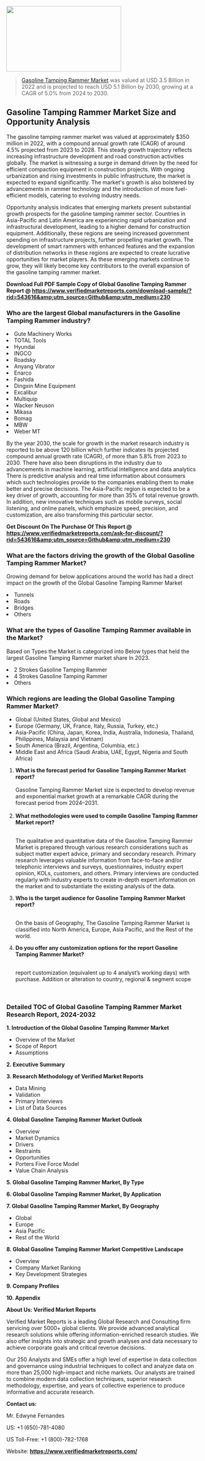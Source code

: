 <img src="https://ffe5etoiles.com/wp-content/uploads/2024/12/MST1-300x171.png" alt="" width="300" height="171" class="alignnone size-medium wp-image-20088" /><blockquote><p><p><a href="https://www.verifiedmarketreports.com/download-sample/?rid=543616&utm_source=Github&utm_medium=230" target="_blank">Gasoline Tamping Rammer Market</a> was valued at USD 3.5 Billion in 2022 and is projected to reach USD 5.1 Billion by 2030, growing at a CAGR of 5.0% from 2024 to 2030.</p></blockquote><p><h2>Gasoline Tamping Rammer Market Size and Opportunity Analysis</h2><p>The gasoline tamping rammer market was valued at approximately $350 million in 2022, with a compound annual growth rate (CAGR) of around 4.5% projected from 2023 to 2028. This steady growth trajectory reflects increasing infrastructure development and road construction activities globally. The market is witnessing a surge in demand driven by the need for efficient compaction equipment in construction projects. With ongoing urbanization and rising investments in public infrastructure, the market is expected to expand significantly. The market's growth is also bolstered by advancements in rammer technology and the introduction of more fuel-efficient models, catering to evolving industry needs.</p><p>Opportunity analysis indicates that emerging markets present substantial growth prospects for the gasoline tamping rammer sector. Countries in Asia-Pacific and Latin America are experiencing rapid urbanization and infrastructural development, leading to a higher demand for construction equipment. Additionally, these regions are seeing increased government spending on infrastructure projects, further propelling market growth. The development of smart rammers with enhanced features and the expansion of distribution networks in these regions are expected to create lucrative opportunities for market players. As these emerging markets continue to grow, they will likely become key contributors to the overall expansion of the gasoline tamping rammer market.</p></p><p class=""><strong>Download Full PDF Sample Copy of Global Gasoline Tamping Rammer Report @ <a href="https://www.verifiedmarketreports.com/download-sample/?rid=543616&amp;utm_source=Github&amp;utm_medium=230" target="_blank">https://www.verifiedmarketreports.com/download-sample/?rid=543616&amp;utm_source=Github&amp;utm_medium=230</a></strong></p><h3 id="" class="">Who are the largest Global manufacturers in the Gasoline Tamping Rammer industry?</h3><p><li>Gute Machinery Works</li><li> TOTAL Tools</li><li> Hyundai</li><li> INGCO</li><li> Roadsky</li><li> Anyang Vibrator</li><li> Enarco</li><li> Fashida</li><li> Dingxin Mine Equipment</li><li> Excalibur</li><li> Multiquip</li><li> Wacker Neuson</li><li> Mikasa</li><li> Bomag</li><li> MBW</li><li> Weber MT</li></p><div class=""><div class="" dir="" data-message-author-role="" data-message-id="" data-message-model-slug=""><div class=""><div class=""><div class=""><div class="" dir="" data-message-author-role="" data-message-id="" data-message-model-slug=""><div class=""><div class=""><p>By the year 2030, the scale for growth in the market research industry is reported to be above 120 billion which further indicates its projected compound annual growth rate (CAGR), of more than 5.8% from 2023 to 2030. There have also been disruptions in the industry due to advancements in machine learning, artificial intelligence and data analytics There is predictive analysis and real time information about consumers which such technologies provide to the companies enabling them to make better and precise decisions. The Asia-Pacific region is expected to be a key driver of growth, accounting for more than 35% of total revenue growth. In addition, new innovative techniques such as mobile surveys, social listening, and online panels, which emphasize speed, precision, and customization, are also transforming this particular sector.</p><p><strong>Get Discount On The Purchase Of This Report @&nbsp; <a href="https://www.verifiedmarketreports.com/ask-for-discount/?rid=543616&amp;utm_source=Github&amp;utm_medium=230" target="_blank">https://www.verifiedmarketreports.com/ask-for-discount/?rid=543616&amp;utm_source=Github&amp;utm_medium=230</a></strong></p></div></div></div></div></div></div></div></div><h3 id="" class="">What are the factors driving the growth of the Global Gasoline Tamping Rammer Market?</h3><p id="" class="">Growing demand for below applications around the world has had a direct impact on the growth of the Global Gasoline Tamping Rammer Market</p><p id="" class=""><li>Tunnels</li><li> Roads</li><li> Bridges</li><li> Others</li></p><h3 id="" class="">What are the types of Gasoline Tamping Rammer available in the Market?</h3><p id="" class="">Based on Types the Market is categorized into Below types that held the largest Gasoline Tamping Rammer market share In 2023.</p><p id="" class=""><li>2 Strokes Gasoline Tamping Rammer</li><li> 4 Strokes Gasoline Tamping Rammer</li><li> Others</li></p><h3 id="" class="">Which regions are leading the Global Gasoline Tamping Rammer Market?</h3><ul><li>Global (United States, Global and Mexico)</li><li>Europe (Germany, UK, France, Italy, Russia, Turkey, etc.)</li><li>Asia-Pacific (China, Japan, Korea, India, Australia, Indonesia, Thailand, Philippines, Malaysia and Vietnam)</li><li>South America (Brazil, Argentina, Columbia, etc.)</li><li>Middle East and Africa (Saudi Arabia, UAE, Egypt, Nigeria and South Africa)</li></ul><p><ol><li><strong>What is the forecast period for Gasoline Tamping Rammer Market report?<br /></strong><br /><span data-sheets-root="1" data-sheets-value="{&quot;1&quot;:2,&quot;2&quot;:&quot;XXXX size is expected to develop revenue and exponential market growth at a remarkable CAGR during the forecast period from 2024&ndash;2030.&quot;}" data-sheets-userformat="{&quot;2&quot;:12674,&quot;4&quot;:{&quot;1&quot;:2,&quot;2&quot;:16776960},&quot;10&quot;:2,&quot;11&quot;:0,&quot;15&quot;:&quot;Arial&quot;,&quot;16&quot;:12}">Gasoline Tamping Rammer Market size is expected to develop revenue and exponential market growth at a remarkable CAGR during the forecast period from 2024&ndash;2031.</span><br /><br /></li><li><strong>What methodologies were used to compile Gasoline Tamping Rammer Market report?<br /><br /></strong><p>The qualitative and quantitative data of the&nbsp;Gasoline Tamping Rammer Market is prepared through various research considerations such as subject matter expert advice, primary and secondary research. Primary research leverages valuable information from face-to-face and/or telephonic interviews and surveys, questionnaires, industry expert opinion, KOLs, customers, and others. Primary interviews are conducted regularly with industry experts to create in-depth expert information on the market and to substantiate the existing analysis of the data.&nbsp;</p></li><li><strong>Who is the target audience for Gasoline Tamping Rammer Market report?<br /><br /></strong><p>On the basis of Geography, The&nbsp;Gasoline Tamping Rammer Market is classified into North America, Europe, Asia Pacific, and the Rest of the world.</p></li><li><strong>Do you offer any customization options for the report Gasoline Tamping Rammer Market?<br /><br /></strong><p>report customization (equivalent up to 4 analyst&rsquo;s working days) with purchase. Addition or alteration to country, regional &amp; segment scope</p><p>&nbsp;</p></li></ol></p><h3 id="" class="">Detailed TOC of Global Gasoline Tamping Rammer Market Research Report, 2024-2032</h3><p id="" class=""><strong>1. Introduction of the Global Gasoline Tamping Rammer Market</strong></p><ul><li>Overview of the Market</li><li>Scope of Report</li><li>Assumptions</li></ul><p id="" class=""><strong>2. Executive Summary</strong></p><p id="" class=""><strong>3. Research Methodology of&nbsp;Verified Market Reports</strong></p><ul><li>Data Mining</li><li>Validation</li><li>Primary Interviews</li><li>List of Data Sources</li></ul><p id="" class=""><strong>4. Global Gasoline Tamping Rammer Market Outlook</strong></p><ul><li>Overview</li><li>Market Dynamics</li><li>Drivers</li><li>Restraints</li><li>Opportunities</li><li>Porters Five Force Model</li><li>Value Chain Analysis</li></ul><p id="" class=""><strong>5. Global Gasoline Tamping Rammer Market, By&nbsp;Type</strong></p><p id="" class=""><strong>6. Global Gasoline Tamping Rammer Market, By Application</strong></p><p id="" class=""><strong>7. Global Gasoline Tamping Rammer Market, By Geography</strong></p><ul><li>Global</li><li>Europe</li><li>Asia Pacific</li><li>Rest of the World</li></ul><p id="" class=""><strong>8. Global Gasoline Tamping Rammer Market Competitive Landscape</strong></p><ul><li>Overview</li><li>Company Market Ranking</li><li>Key Development Strategies</li></ul><p id="" class=""><strong>9. Company Profiles</strong></p><p id="" class=""><strong>10. Appendix</strong></p><p id="" class=""><strong>About Us: Verified Market Reports</strong></p><p id="" class="">Verified Market Reports is a leading Global Research and Consulting firm servicing over 5000+ global clients. We provide advanced analytical research solutions while offering information-enriched research studies. We also offer insights into strategic and growth analyses and data necessary to achieve corporate goals and critical revenue decisions.</p><p id="" class="">Our 250 Analysts and SMEs offer a high level of expertise in data collection and governance using industrial techniques to collect and analyze data on more than 25,000 high-impact and niche markets. Our analysts are trained to combine modern data collection techniques, superior research methodology, expertise, and years of collective experience to produce informative and accurate research.</p><p id="" class=""><strong>Contact us:</strong></p><p id="" class="">Mr. Edwyne Fernandes</p><p id="" class="">US: +1 (650)-781-4080</p><p id="" class="">US Toll-Free: +1 (800)-782-1768</p><p id="" class="">Website: <a target="" data-test-app-aware-link=""><strong>https://www.verifiedmarketreports.com/</strong></a></p>
